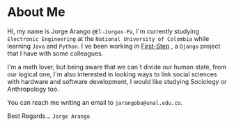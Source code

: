 # About Me

Hi, my name is Jorge Arango `@El-Jorgex-Pa`, I´m currently studying `Electronic Engineering` at the `National University of Colombia`
while learning `Java` and `Python`. I´ve been working in [First-Step](https://github.com/NicolasHinestroza/First-Step) , a `Django` 
project that I have with some colleagues. 

I'm a math lover, but being aware that we can´t divide our human state, from our logical one, I´m also interested in looking ways to 
link social sciences with hardware and software development, I would like studying Sociology or Anthropology too.

You can reach me writing an email to `jarangoba@unal.edu.co`.

Best Regards... `Jorge Arango`
